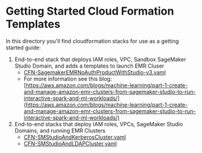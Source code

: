 # Getting Started Cloud Formation Templates

In this directory you'll find cloudformation stacks for use as a getting started guide:

1. End-to-end stack that deploys IAM roles, VPC, Sandbox SageMaker Studio Domain, and adds a templates to launch EMR Cluser
   * [CFN-SagemakerEMRNoAuthProductWithStudio-v3.yaml](CFN-SagemakerEMRNoAuthProductWithStudio-v3.yaml)
   * For more information see this blog: [https://aws.amazon.com/blogs/machine-learning/part-1-create-and-manage-amazon-emr-clusters-from-sagemaker-studio-to-run-interactive-spark-and-ml-workloads/](https://aws.amazon.com/blogs/machine-learning/part-1-create-and-manage-amazon-emr-clusters-from-sagemaker-studio-to-run-interactive-spark-and-ml-workloads/)
2. End-to-end stacks that deploy IAM roles, VPCs, SageMaker Studio Domains, and running EMR Clusters
   * [CFN-SMStudioAndKerberosCluster.yaml](CFN-SMStudioAndKerberosCluster.yaml)
   * [CFN-SMStudioAndLDAPCluster.yaml](CFN-SMStudioAndLDAPCluster.yaml)


